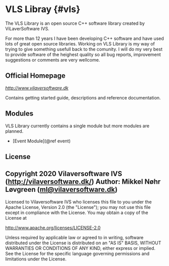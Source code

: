 ﻿# VLS Libray {#vls}
The VLS Library is an open source C++ software library created by ViLaverSoftware IVS.

For more than 12 years I have been developing C++ software and have used lots of great open source libraries. 
Working on VLS Library is my way of trying to give something usefull back to the comunity.
I will do my very best to provide software of the heighest quality so all bug reports, improvement suggestions or comments are very wellcome. 

## Official Homepage
*http://www.vilaversoftware.dk*

Contains getting started guide, descriptions and reference documentation.


## Modules
VLS Library currently contains a single module but more modules are planned. 

 * [Event Module](@ref event)


## License
Copyright 2020 Vilaversoftware IVS (http://vilaversoftware.dk/)
Author: Mikkel Nøhr Løvgreen (ml@vilaversoftware.dk)
------------------------------------------------------------------------
Licensed to Vilaversoftware IVS who licenses this file to you under the
Apache License, Version 2.0 (the "License"); you may not use this file
except in compliance with the License.
You may obtain a copy of the License at

http://www.apache.org/licenses/LICENSE-2.0

Unless required by applicable law or agreed to in writing, software
distributed under the License is distributed on an "AS IS" BASIS,
WITHOUT WARRANTIES OR CONDITIONS OF ANY KIND, either express or implied.
See the License for the specific language governing permissions and
limitations under the License.
